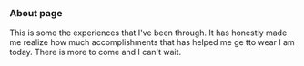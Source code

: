 <br>
<h3>About page</h3>
This is some the experiences that I've been through. It has honestly made me realize how much accomplishments that has helped me ge tto wear I am today. There is more to come and I can't wait.
